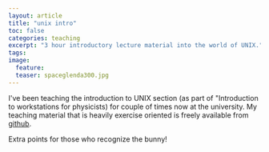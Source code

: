 ```yaml
---
layout: article
title: "unix intro"
toc: false
categories: teaching
excerpt: "3 hour introductory lecture material into the world of UNIX."
tags:
image:
  feature: 
  teaser: spaceglenda300.jpg
---
```


I've been teaching the introduction to UNIX section (as part of "Introduction to workstations for physicists) for couple of times now at the university.
My teaching material that is heavily exercise oriented is freely available from [github](https://github.com/natj/unix-intro).

Extra points for those who recognize the bunny!
